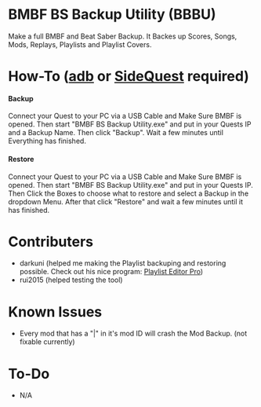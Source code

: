 # BMBF BS Backup Utility (BBBU)
Make a full BMBF and Beat Saber Backup. It Backes up Scores, Songs, Mods, Replays, Playlists and Playlist Covers.
# How-To ([adb](https://developer.android.com/studio/releases/platform-tools) or [SideQuest](https://sidequestvr.com/setup-howto) required)
#### Backup
Connect your Quest to your PC via a USB Cable and Make Sure BMBF is opened. Then start "BMBF BS Backup Utility.exe" and put in your Quests IP and a Backup Name. Then click "Backup". Wait a few minutes until Everything has finished.
#### Restore
Connect your Quest to your PC via a USB Cable and Make Sure BMBF is opened. Then start "BMBF BS Backup Utility.exe" and put in your Quests IP. Then Click the Boxes to choose what to restore and select a Backup in the dropdown Menu. After that click "Restore" and wait a few minutes until it has finished.
# Contributers
- darkuni (helped me making the Playlist backuping and restoring possible. Check out his nice program: [Playlist Editor Pro](https://beatsaberquest.com/bmbf/my-tools/playlist-editor-pro/#:~:text=Playlist%20Editor%20Pro%20is%20a,details%20and%20download%20it%20here.))
- rui2015 (helped testing the tool)
# Known Issues
- Every mod that has a "|" in it's mod ID will crash the Mod Backup. (not fixable currently)
# To-Do
- N/A
